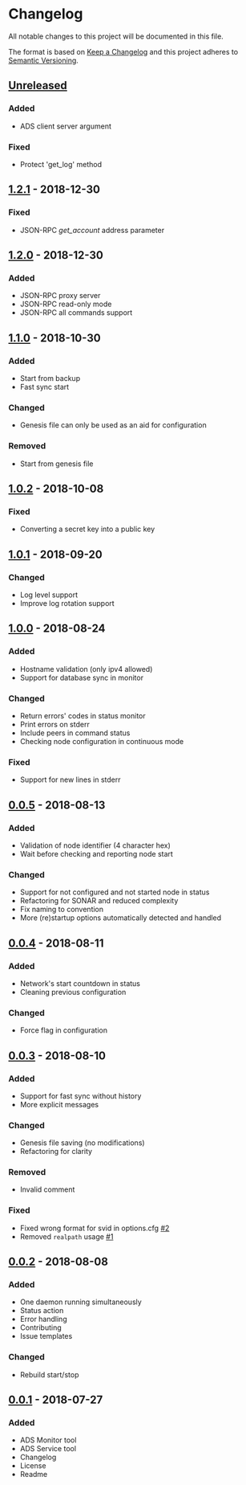 # Changelog
All notable changes to this project will be documented in this file.

The format is based on [Keep a Changelog](https://keepachangelog.com/en/1.0.0/)
and this project adheres to [Semantic Versioning](https://semver.org/spec/v2.0.0.html).

## [Unreleased]
### Added
- ADS client server argument
### Fixed
- Protect 'get_log' method

## [1.2.1] - 2018-12-30
### Fixed
- JSON-RPC _get_account_ address parameter

## [1.2.0] - 2018-12-30
### Added
- JSON-RPC proxy server
- JSON-RPC read-only mode
- JSON-RPC all commands support

## [1.1.0] - 2018-10-30
### Added
- Start from backup
- Fast sync start

### Changed
- Genesis file can only be used as an aid for configuration

### Removed
- Start from genesis file

## [1.0.2] - 2018-10-08
### Fixed
- Converting a secret key into a public key

## [1.0.1] - 2018-09-20
### Changed
- Log level support
- Improve log rotation support

## [1.0.0] - 2018-08-24
### Added
- Hostname validation (only ipv4 allowed)
- Support for database sync in monitor

### Changed
- Return errors' codes in status monitor
- Print errors on stderr
- Include peers in command status
- Checking node configuration in continuous mode

### Fixed
- Support for new lines in stderr

## [0.0.5] - 2018-08-13
### Added
- Validation of node identifier (4 character hex)
- Wait before checking and reporting node start

### Changed
- Support for not configured and not started node in status
- Refactoring for SONAR and reduced complexity
- Fix naming to convention
- More (re)startup options automatically detected and handled

## [0.0.4] - 2018-08-11
### Added
- Network's start countdown in status
- Cleaning previous configuration

### Changed
- Force flag in configuration

## [0.0.3] - 2018-08-10
### Added
- Support for fast sync without history
- More explicit messages

### Changed
- Genesis file saving (no modifications)
- Refactoring for clarity

### Removed
- Invalid comment

### Fixed
- Fixed wrong format for svid in options.cfg [#2]
- Removed `realpath` usage [#1]

## [0.0.2] - 2018-08-08
### Added
- One daemon running simultaneously
- Status action
- Error handling
- Contributing
- Issue templates

### Changed
- Rebuild start/stop

## [0.0.1] - 2018-07-27
### Added
- ADS Monitor tool
- ADS Service tool
- Changelog
- License
- Readme

[Unreleased]: https://github.com/adshares/ads-tools/compare/v1.2.1...HEAD

[1.2.1]: https://github.com/adshares/ads-tools/compare/v1.2.0...v1.2.1
[1.2.0]: https://github.com/adshares/ads-tools/compare/v1.1.0...v1.2.0
[1.1.0]: https://github.com/adshares/ads-tools/compare/v1.0.2...v1.1.0
[1.0.2]: https://github.com/adshares/ads-tools/compare/v1.0.1...v1.0.2
[1.0.1]: https://github.com/adshares/ads-tools/compare/v1.0.0...v1.0.1
[1.0.0]: https://github.com/adshares/ads-tools/compare/v0.0.5...v1.0.0
[0.0.5]: https://github.com/adshares/ads-tools/compare/v0.0.4...v0.0.5
[0.0.4]: https://github.com/adshares/ads-tools/compare/v0.0.3...v0.0.4
[0.0.3]: https://github.com/adshares/ads-tools/compare/v0.0.2...v0.0.3
[0.0.2]: https://github.com/adshares/ads-tools/compare/v0.0.1...v0.0.2
[0.0.1]: https://github.com/adshares/ads-tools/releases/tag/v0.0.1

[#1]: https://github.com/adshares/ads-tools/issues/1
[#2]: https://github.com/adshares/ads-tools/issues/2
